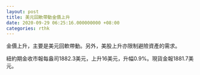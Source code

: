 ```yaml
---
layout: post
title: 美元回軟帶動金價上升
date: 2020-09-29 06:25:16.000000000 +08:00
categories: rthk
---
```


金價上升，主要是美元回軟帶動。另外，美股上升亦限制避險資產的需求。

紐約期金收市報每盎司1882.3美元，上升16美元，升幅0.9%。現貨金報1881.7美元。
